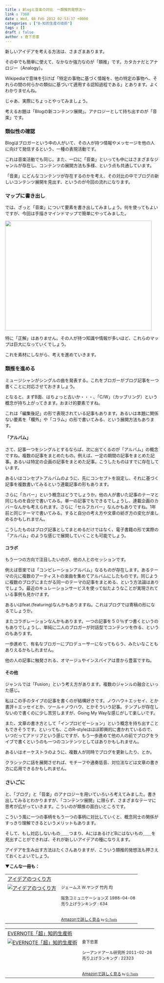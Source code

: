 ```yaml
---
title : Blogと音楽の対比　〜類推的発想法〜
link : 7368
date : Wed, 08 Feb 2012 02:53:37 +0000
categories : ["0-知的生産の技術"]
tags : []
draft : false
author : 倉下忠憲
---
```


新しいアイデアを考える方法は、さまざまあります。

その中でも簡単に使えて、なかなか強力なのが「類推」です。カタカナだとアナロジー（Analogy）。

Wikipediaで意味を引けば「特定の事物に基づく情報を、他の特定の事物へ、それらの間の何らかの類似に基づいて適用する認知過程である」とあります。よくわかりませんね。

じゃあ、実際にちょっとやってみましょう。

考えるお題は「Blogの新コンテンツ展開」。アナロジーとして持ち出すのが「音楽」です。

<h3>類似性の確認</h3>
Blogはブロガーという中の人がいて、その人が持つ情報やメッセージを他の人に向けて発信するという、一種の表現活動です。

これは音楽活動でも同じ。また、一口に「音楽」といっても中にはさまざまなジャンルが存在し、コンテンツの展開方法も多様、という点も共通しています。

「音楽」にどんなコンテンツが存在するのかを考え、その対比の中でブログの新しいコンテンツ展開を見出す、というのが今回の流れになります。
<h3>マップに書き出し</h3>
では、ざっと「音楽」について要素を書き出してみましょう。何を使ってもよいですが、今回は手描きマインドマップで簡単にやってみました。

<a href="https://rashita.net/blog/wp-content/uploads/2012/02/20120208102010.jpg"><img src="https://rashita.net/blog/wp-content/uploads/2012/02/20120208102010.jpg" alt="" title="20120208102010" width="480" height="360" class="alignnone size-full wp-image-7370" /></a>

特に「正解」はありません。その人が持つ知識や情報が多いほど、これらのマップは巨大になっていくでしょう。

これを素材にしながら、考えを進めていきます。

<h3>類推を進める</h3>
ミュージシャンがシングルの曲を発表する。これをブロガーがブログ記事を一つ書くことに対応させておきましょう。

となると、まずB面、はちょっと古いか・・・、「C/W」（カップリング）という概念が持ち上がってきます。おまけ的要素ですね。

これは「編集後記」の形で表現されている記事もあります。あるいは本題に関係ない要素を「欄外」や「コラム」の形で書いてみる、という展開方法もあります。

<h4>「アルバム」</h4>
さて、記事一つをシングルとするならば、次に出てくるのが「アルバム」の概念ですね。複数の記事をまとめたもの。例えば、一定の期間の記事をまとめた記事。あるいは特定の企画の記事をまとめた記事。こうしたものはすでに存在しています。

あるいはコンセプトアルバムのように、先にコンセプトを設定し、それに基づく記事を複数書いてみるという連載記事の形もあります。

さらに「カバー」という概念はどうでしょうか。他の人が書いた記事のテーマと同じものを自分で書いてみる。単一の記事でもできるでしょうし、連載企画のカバーなんかも考えられます。さらに「セルフカバー」なんかもありですね。1年前と同じテーマで書いてみる。すると自分の考え方や文章の紡ぎ方の変化が楽しめるかもしれません。

こうしたものはブログ記事としてまとめるだけではなく、電子書籍の形で実際の「アルバム」のような感じで展開していくことも可能でしょう。

<h4>コラボ</h4>
もう一つの方向で注目したいのが、他の人とのセッションです。

例えば音楽では「コンピレーションアルバム」なるものが存在します。あるテーマの元に複数のアーティストの楽曲を集めてアルバムにしたものです。同じように複数のブログにまたがる同一のテーマの記事をまとめる、という方法論はありでしょう。最近のキュレーションサービスを使って似たようなことが実現されている事例も見かけます。

あるいはfeat.(featuring)なんかもありますね。これはブログでは寄稿の形になるでしょうか。

またコラボレーションなんかもあります。一つの記事を５０％ずつ書くというのもありでしょうし、単純に二人のブロガーが対話型でコンテンツを作る、というのもあります。

一歩進めて、有名なブロガーにプロデューサーになってもらう、みたいなこともありえるかもしれません。

他の人の記事に触発される、オマージュやインスパイアは昔から豊富ですね。

<h4>その他</h4>
ジャンルでは「Fusion」という考え方があります。複数のジャンルの融合といった感じ。

私はこの手のタイプの記事を書くのが結構好きです。ノウハウ＋エッセイ、とか書評＋エッセイとか、ツール＋ノウハウ、とかそういう記事。テンプレが存在しないので書くのに少し苦労しますが、Going My Wayな感じがして楽しいです。

また、文章の書き方として「インプロビゼーション」という概念を持ち出すこともできそうです。といっても、このR-styleはほぼ即興的に書かれているので、いつだってアドリブという感じですが、もう一歩進めて他の人の前でブログをライブで書くというのも一つのコンテンツとしてはありかもしれません。

あるいはオーケストラのように、複数人が同時でブログを更新したり、とか。

クラシックに話を展開させれば、モチーフや通奏低音、対位法などは文章の書き方に応用できるかもしれません。
<h3>さいごに</h3>
と、「ブログ」と「音楽」のアナロジーを用いていろいろ考えてみました。書き出してみるとわかりますが、「コンテンツ展開」に限らず、さまざまなテーマに思考が広がっていきます。こういのが類推の面白いところです。

こういう風に一つの事柄をもう一つの事柄に対比していくと、概念同士の関係がすっきり理解できるというメリットもあります。

そして、もし対応しないもの＿＿つまり、AにはあるけどBにはないもの＿＿を見出すことができれば、それが新しいアイデアの種になりえます。

アイデアを生み出す方法はたくさんありますが、こういう類推的発想法も押さえておくとよいでしょう。

<strong>▼こんな一冊も：</strong>
<table  border="0" cellpadding="5"><tr><td colspan="2"><a href="http://www.amazon.co.jp/%E3%82%A2%E3%82%A4%E3%83%87%E3%82%A2%E3%81%AE%E3%81%A4%E3%81%8F%E3%82%8A%E6%96%B9-%E3%82%B8%E3%82%A7%E3%83%BC%E3%83%A0%E3%82%B9-W-%E3%83%A4%E3%83%B3%E3%82%B0/dp/4484881047%3FSubscriptionId%3D15SMZCTB9V8NGR2TW082%26tag%3Drashita1000-22%26linkCode%3Dxm2%26camp%3D2025%26creative%3D165953%26creativeASIN%3D4484881047" target="_blank">アイデアのつくり方</a><img src="http://www.assoc-amazon.jp/e/ir?t=rashita1000-22&l=ur2&o=9" width="1" height="1" style="border: none;" alt="" /></td></tr><tr><td valign="top"><a href="http://www.amazon.co.jp/%E3%82%A2%E3%82%A4%E3%83%87%E3%82%A2%E3%81%AE%E3%81%A4%E3%81%8F%E3%82%8A%E6%96%B9-%E3%82%B8%E3%82%A7%E3%83%BC%E3%83%A0%E3%82%B9-W-%E3%83%A4%E3%83%B3%E3%82%B0/dp/4484881047%3FSubscriptionId%3D15SMZCTB9V8NGR2TW082%26tag%3Drashita1000-22%26linkCode%3Dxm2%26camp%3D2025%26creative%3D165953%26creativeASIN%3D4484881047" target="_blank"><img src="http://ecx.images-amazon.com/images/I/518JGHMGRAL._SL160_.jpg" border="0" alt="アイデアのつくり方" /></a></td><td valign="top"><font size="-1">ジェームス W.ヤング 竹内 均 <br /><br />阪急コミュニケーションズ  1988-04-08<br />売り上げランキング : 634<br /><br /><br /><a href="http://www.amazon.co.jp/%E3%82%A2%E3%82%A4%E3%83%87%E3%82%A2%E3%81%AE%E3%81%A4%E3%81%8F%E3%82%8A%E6%96%B9-%E3%82%B8%E3%82%A7%E3%83%BC%E3%83%A0%E3%82%B9-W-%E3%83%A4%E3%83%B3%E3%82%B0/dp/4484881047%3FSubscriptionId%3D15SMZCTB9V8NGR2TW082%26tag%3Drashita1000-22%26linkCode%3Dxm2%26camp%3D2025%26creative%3D165953%26creativeASIN%3D4484881047" target="_blank">Amazonで詳しく見る</a></font><font size="-2"> by <a href="http://www.goodpic.com/mt/aws/index.html" >G-Tools</a></font></td></tr></table>

<table  border="0" cellpadding="5"><tr><td colspan="2"><a href="http://www.amazon.co.jp/EVERNOTE%E3%80%8C%E8%B6%85%E3%80%8D%E7%9F%A5%E7%9A%84%E7%94%9F%E7%94%A3%E8%A1%93-%E5%80%89%E4%B8%8B%E5%BF%A0%E6%86%B2/dp/4863540817%3FSubscriptionId%3D15SMZCTB9V8NGR2TW082%26tag%3Drashita1000-22%26linkCode%3Dxm2%26camp%3D2025%26creative%3D165953%26creativeASIN%3D4863540817" target="_blank">EVERNOTE「超」知的生産術</a><img src="http://www.assoc-amazon.jp/e/ir?t=rashita1000-22&l=ur2&o=9" width="1" height="1" style="border: none;" alt="" /></td></tr><tr><td valign="top"><a href="http://www.amazon.co.jp/EVERNOTE%E3%80%8C%E8%B6%85%E3%80%8D%E7%9F%A5%E7%9A%84%E7%94%9F%E7%94%A3%E8%A1%93-%E5%80%89%E4%B8%8B%E5%BF%A0%E6%86%B2/dp/4863540817%3FSubscriptionId%3D15SMZCTB9V8NGR2TW082%26tag%3Drashita1000-22%26linkCode%3Dxm2%26camp%3D2025%26creative%3D165953%26creativeASIN%3D4863540817" target="_blank"><img src="http://ecx.images-amazon.com/images/I/51OnU0cd03L._SL160_.jpg" border="0" alt="EVERNOTE「超」知的生産術" /></a></td><td valign="top"><font size="-1">倉下忠憲 <br /><br />シーアンドアール研究所  2011-02-26<br />売り上げランキング : 22323<br /><br /><br /><a href="http://www.amazon.co.jp/EVERNOTE%E3%80%8C%E8%B6%85%E3%80%8D%E7%9F%A5%E7%9A%84%E7%94%9F%E7%94%A3%E8%A1%93-%E5%80%89%E4%B8%8B%E5%BF%A0%E6%86%B2/dp/4863540817%3FSubscriptionId%3D15SMZCTB9V8NGR2TW082%26tag%3Drashita1000-22%26linkCode%3Dxm2%26camp%3D2025%26creative%3D165953%26creativeASIN%3D4863540817" target="_blank">Amazonで詳しく見る</a></font><font size="-2"> by <a href="http://www.goodpic.com/mt/aws/index.html" >G-Tools</a></font></td></tr></table>

